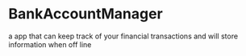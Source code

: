 # BankAccountManager
a app that can keep track of your financial transactions and will store information when off line
